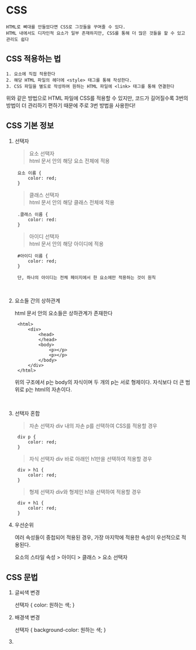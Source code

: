 # CSS

    HTML로 뼈대를 만들었다면 CSS로 그것들을 꾸며줄 수 있다.
    HTML 내에서도 디자인적 요소가 일부 존재하지만, CSS를 통해 더 많은 것들을 할 수 있고 관리도 쉽다

## CSS 적용하는 법

    1. 요소에 직접 적용한다
    2. 해당 HTML 파일의 헤더에 <style> 태그를 통해 작성한다.
    3. CSS 파일을 별도로 작성하여 원하는 HTML 파일에 <link> 태그를 통해 연결한다

위와 같은 방법으로 HTML 파일에 CSS를 적용할 수 있지만, 코드가 길어질수록 3번의 방법이 더 관리하기 편하기 때문에 주로 3번 방법을 사용한다!

## CSS 기본 정보

1. 선택자

    >요소 선택자<br>
        html 문서 안의 해당 요소 전체에 적용

        요소 이름 {
            color: red;
        }

    >클래스 선택자<br>
        html 문서 안의 해당 클래스 전체에 적용

        .클래스 이름 {
            color: red:
        }

    >아이디 선택자<br>
        html 문서 안의 해당 아이디에 적용

        #아이디 이름 {
            color: red;
        }

        단, 하나의 아이디는 전체 페이지에서 한 요소에만 적용하는 것이 원칙
<br>

2. 요소들 간의 상하관계

    html 문서 안의 요소들은 상하관계가 존재한다

        <html>
            <div>
                <head>
                </head>
                <body>
                    <p></p>
                    <p></p>
                </body>
            </div>
        </html>

    
    위의 구조에서 p는 body의 자식이며 두 개의 p는 서로 형제이다.
    자식보다 더 큰 범위로 p는 html의 자손이다.
<br>

3. 선택자 혼합

    >자손 선택자
        div 내의 자손 p를 선택하여 CSS를 적용할 경우

        div p {
            color: red;
        }

    >자식 선택자
        div 바로 아래인 h1만을 선택하여 적용할 경우

        div > h1 {
            color: red;
        }

    >형제 선택자
        div와 형제인 h1을 선택하여 적용할 경우

        div + h1 {
            color: red;
        }

4. 우선순위

    여러 속성들이 중첩되어 적용된 경우, 가장 마지막에 적용한 속성이 우선적으로 적용된다.

    요소의 스타일 속성 > 아이디 > 클래스 > 요소 선택자


## CSS 문법

1. 글씨색 변경

    선택자 {
        color: 원하는 색;
    }

2. 배경색 변경

    선택자 {
        background-color: 원하는 색;
    }

3. 